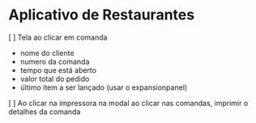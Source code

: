 # Aplicativo de Restaurantes

[ ] Tela ao clicar em comanda

- nome do cliente
- numero da comanda
- tempo que está aberto
- valor total do pedido
- último item a ser lançado (usar o expansionpanel)

[ ] Ao clicar na impressora na modal ao clicar nas comandas, imprimir o detalhes da comanda
